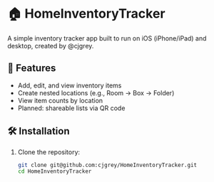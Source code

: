 # 🏠 HomeInventoryTracker
A simple inventory tracker app built to run on iOS (iPhone/iPad) and desktop, created by @cjgrey.

## 🚀 Features
- Add, edit, and view inventory items
- Create nested locations (e.g., Room → Box → Folder)
- View item counts by location
- Planned: shareable lists via QR code

## 🛠 Installation

1. Clone the repository:
   ```bash
   git clone git@github.com:cjgrey/HomeInventoryTracker.git
   cd HomeInventoryTracker


